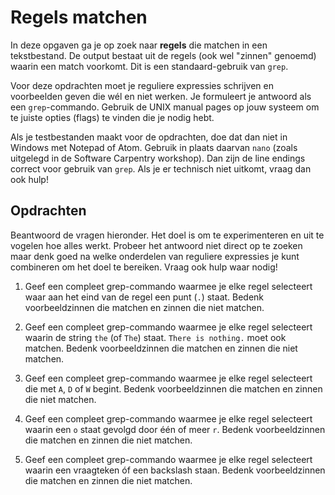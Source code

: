# Regels matchen

In deze opgaven ga je op zoek naar **regels** die matchen in een tekstbestand. De output bestaat uit de regels (ook wel "zinnen" genoemd) waarin een match voorkomt. Dit is een standaard-gebruik van `grep`.

Voor deze opdrachten moet je reguliere expressies schrijven en voorbeelden geven die wél en niet werken. Je formuleert je antwoord als een `grep`-commando. Gebruik de UNIX manual pages op jouw systeem om te juiste opties (flags) te vinden die je nodig hebt.

Als je testbestanden maakt voor de opdrachten, doe dat dan niet in Windows met Notepad of Atom. Gebruik in plaats daarvan `nano` (zoals uitgelegd in de Software Carpentry workshop). Dan zijn de line endings correct voor gebruik van `grep`. Als je er technisch niet uitkomt, vraag dan ook hulp!

## Opdrachten

Beantwoord de vragen hieronder. Het doel is om te experimenteren en uit te vogelen hoe alles werkt. Probeer het antwoord niet direct op te zoeken maar denk goed na welke onderdelen van reguliere expressies je kunt combineren om het doel te bereiken. Vraag ook hulp waar nodig!

1.  Geef een compleet grep-commando waarmee je elke regel selecteert waar aan het eind van de regel een punt (`.`) staat. Bedenk voorbeeldzinnen die matchen en zinnen die niet matchen.

2.  Geef een compleet grep-commando waarmee je elke regel selecteert waarin de string `the` (of `The`) staat. `There is nothing.` moet ook matchen. Bedenk voorbeeldzinnen die matchen en zinnen die niet matchen.

3.  Geef een compleet grep-commando waarmee je elke regel selecteert die met `A`, `D` of `W` begint. Bedenk voorbeeldzinnen die matchen en zinnen die niet matchen.

4.  Geef een compleet grep-commando waarmee je elke regel selecteert waarin een `o` staat gevolgd door één of meer `r`. Bedenk voorbeeldzinnen die matchen en zinnen die niet matchen.

5.  Geef een compleet grep-commando waarmee je elke regel selecteert waarin een vraagteken óf een backslash staan. Bedenk voorbeeldzinnen die matchen en zinnen die niet matchen.
